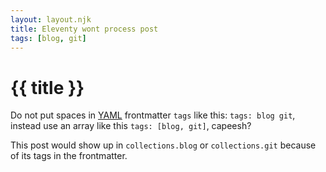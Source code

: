```yaml
---
layout: layout.njk
title: Eleventy wont process post 
tags: [blog, git]
---
```


# {{ title }}

Do not put spaces in [YAML](https://yaml.org/) frontmatter `tags` like this: `tags: blog git`, instead use an array like this `tags: [blog, git]`, capeesh?

This post would show up in `collections.blog` or `collections.git` because of its tags in the frontmatter. 